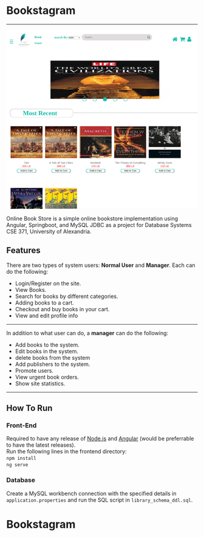 # Bookstagram
---
![alt text](homebook.png)

Online Book Store is a simple online bookstore implementation using Angular, Springboot, and MySQL JDBC as a project for Database Systems CSE 371, University of Alexandria.
## Features
There are two types of system users: **Normal User** and **Manager**. Each can do the following:
  - Login/Register on the site.
  - View Books.
  - Search for books by different categories.
  - Adding books to a cart.
  - Checkout and buy books in your cart.
  - View and edit profile info 
---
In addition to what user can do, a **manager** can do the following:
  - Add books to the system.
  - Edit books in the system.
  - delete books from the system
  - Add publishers to the system.
  - Promote users.
  - View urgent book orders.
  - Show site statistics.

---
## How To Run
### Front-End
Required to have any release of [Node.js](https://nodejs.org/en/download/) and [Angular](https://angular.io/quick-start) (would be preferrable to have the latest releases).\
Run the following lines in the frontend directory:\
`npm install`\
`ng serve`

### Database
Create a MySQL workbench connection with the specified details in `application.properties` and run the SQL script in `library_schema_ddl.sql`.
# Bookstagram

